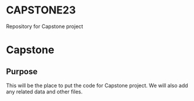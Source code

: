 # CAPSTONE23
Repository for Capstone project
# Capstone
## Purpose
This will be the place to put the code for Capstone project. We will also add any related data and other files.
